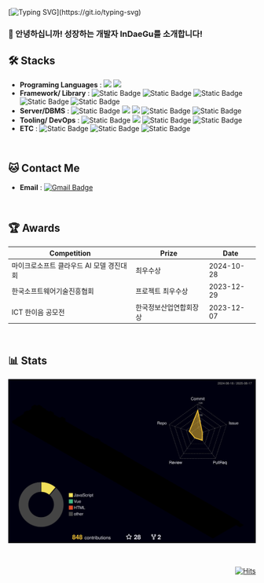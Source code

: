 [![Typing SVG](https://readme-typing-svg.demolab.com?font=Oswald&weight=600&size=60&duration=2500&pause=3000&color=499CEB&center=true&vCenter=true&width=1000&height=120&lines=Welcome+to+Indaegu's+Github!!)](https://git.io/typing-svg)

<!--  <img src="https://capsule-render.vercel.app/api?type=waving&color=auto&height=200&section=header&text=Welcome%20to%20Indaegu's%20Github!&fontSize=50" />
 -->


### 🙇 안녕하십니까! 성장하는 개발자 InDaeGu를 소개합니다!  

## 🛠️ Stacks
- **Programing Languages** : <img src="https://img.shields.io/badge/Java-007396?style=flat-square&logo=Java&logoColor=white"/> <img src="https://img.shields.io/badge/JavaScript-F7DF1E?style=flat-square&logo=JavaScript&logoColor=white"/>
- **Framework/ Library** : <img alt="Static Badge" src="https://img.shields.io/badge/Vue.js-4FC08D?logo=Vue.js&logoColor=white">
 <img alt="Static Badge" src="https://img.shields.io/badge/SpringBoot-6DB33F?style=flat-square&logo=SpringBoot&logoColor=white"> <img alt="Static Badge" src="https://img.shields.io/badge/Node.js-339933?style=flat-square&logo=Node.js&logoColor=white"> <img alt="Static Badge" src="https://img.shields.io/badge/Express-000000?style=flat-square&logo=Express&logoColor=white"> <img alt="Static Badge" src="https://img.shields.io/badge/React-61DAFB?style=flat-square&logo=React&logoColor=white"> 
- **Server/DBMS** : <img alt="Static Badge" src="https://img.shields.io/badge/Postgresql-4169E1?logo=Postgresql&logoColor=white">
 <img src="https://img.shields.io/badge/ORACLE-F80000?style=flat-square&logo=oracle&logoColor=white"/> <img src="https://img.shields.io/badge/MySQL-4479A1?style=flat-square&logo=MySQL&logoColor=white"/> <img alt="Static Badge" src="https://img.shields.io/badge/amazonEC2-FF9900?style=flat-square&logo=amazonEC2&logoColor=white"> <img alt="Static Badge" src="https://img.shields.io/badge/amazonRDS-527FFF?style=flat-square&logo=amazonRDS&logoColor=white">
- **Tooling/ DevOps** : <img alt="Static Badge" src="https://img.shields.io/badge/Eclipse-%232C2255?logo=eclipseide">  <img src="https://img.shields.io/badge/GitHub-181717?style=flat-square&logo=GitHub&logoColor=white"/> <img alt="Static Badge" src="https://img.shields.io/badge/GitLab-FC6D26?style=flat-square&logo=GitLab&logoColor=white"> <img alt="Static Badge" src="https://img.shields.io/badge/Figma-F24E1E?style=flat-square&logo=Figma&logoColor=white">
- **ETC** : <img alt="Static Badge" src="https://img.shields.io/badge/Teams-%236264A7?logo=microsoftteams">
 <img alt="Static Badge" src="https://img.shields.io/badge/Notion-000000?style=flat-square&logo=Notion&logoColor=white"> <img alt="Static Badge" src="https://img.shields.io/badge/Slack-4A154B?style=flat-square&logo=Slack&logoColor=white">

<br>

## 🐱 Contact Me

- **Email** :  [![Gmail Badge](https://img.shields.io/badge/Gmail-D14836?style=flat&logo=Gmail&logoColor=white)](mailto:hys1693359@gmail.com)
<br>

## 🏆 Awards
|Competition|Prize|Date|
|------|---|---|
|마이크로소프트 클라우드 AI 모델 경진대회|최우수상|2024-10-28|
|한국소프트웨어기술진흥협회|프로젝트 최우수상|2023-12-29|
|ICT 한이음 공모전|한국정보산업연합회장상|2023-12-07|
<br>

## 📊 Stats
![](./profile-3d-contrib/profile-night-rainbow.svg)

<br>

<div align="right"> 

[![Hits](https://hits.seeyoufarm.com/api/count/incr/badge.svg?url=https%3A%2F%2Fgithub.com%2Findaegu%2Fhit-counter&count_bg=%2379C83D&title_bg=%23555555&icon=postwoman.svg&icon_color=%23E7E7E7&title=Visits%28today%2Ftotal%29&edge_flat=false)](https://hits.seeyoufarm.com)

</div>


